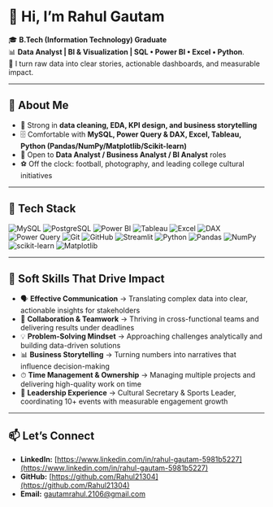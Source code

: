 
# 👋 Hi, I’m Rahul Gautam

🎓 **B.Tech (Information Technology) Graduate**    
📊 **Data Analyst | BI & Visualization | SQL • Power BI • Excel • Python**.     
🔎 I turn raw data into clear stories, actionable dashboards, and measurable impact.

---

## 🚀 About Me

* 🧠 Strong in **data cleaning, EDA, KPI design, and business storytelling**
* 🗄️ Comfortable with **MySQL, Power Query & DAX, Excel, Tableau, Python (Pandas/NumPy/Matplotlib/Scikit-learn)**
* 🎯 Open to **Data Analyst / Business Analyst / BI Analyst** roles
* ⚽ Off the clock: football, photography, and leading college cultural initiatives

--- 
## 🧰 Tech Stack

![MySQL](https://img.shields.io/badge/MySQL-005C84?style=for-the-badge\&logo=mysql\&logoColor=white)
![PostgreSQL](https://img.shields.io/badge/PostgreSQL-316192?style=for-the-badge\&logo=postgresql\&logoColor=white)
![Power BI](https://img.shields.io/badge/Power_BI-F2C811?style=for-the-badge\&logo=powerbi\&logoColor=black)
![Tableau](https://img.shields.io/badge/Tableau-E97627?style=for-the-badge\&logo=tableau\&logoColor=white)
![Excel](https://img.shields.io/badge/Microsoft_Excel-217346?style=for-the-badge\&logo=microsoft-excel\&logoColor=white)
![DAX](https://img.shields.io/badge/DAX-0089D6?style=for-the-badge\&logo=microsoftsqlserver\&logoColor=white)
![Power Query](https://img.shields.io/badge/Power_Query-217346?style=for-the-badge\&logo=microsoft-excel\&logoColor=white)
![Git](https://img.shields.io/badge/Git-F05032?style=for-the-badge\&logo=git\&logoColor=white)
![GitHub](https://img.shields.io/badge/GitHub-181717?style=for-the-badge\&logo=github\&logoColor=white)
![Streamlit](https://img.shields.io/badge/Streamlit-FF4B4B?style=for-the-badge\&logo=streamlit\&logoColor=white)
![Python](https://img.shields.io/badge/Python-3776AB?style=for-the-badge\&logo=python\&logoColor=white)
![Pandas](https://img.shields.io/badge/Pandas-150458?style=for-the-badge\&logo=pandas\&logoColor=white)
![NumPy](https://img.shields.io/badge/Numpy-013243?style=for-the-badge\&logo=numpy\&logoColor=white)
![scikit-learn](https://img.shields.io/badge/scikit--learn-F7931E?style=for-the-badge\&logo=scikit-learn\&logoColor=white)
![Matplotlib](https://img.shields.io/badge/Matplotlib-003366?style=for-the-badge\&logo=plotly\&logoColor=white)

---

## 🏅 Soft Skills That Drive Impact

* 🗣 **Effective Communication** → Translating complex data into clear, actionable insights for stakeholders
* 🤝 **Collaboration & Teamwork** → Thriving in cross-functional teams and delivering results under deadlines
* 💡 **Problem-Solving Mindset** → Approaching challenges analytically and building data-driven solutions
* 📊 **Business Storytelling** → Turning numbers into narratives that influence decision-making
* ⏱ **Time Management & Ownership** → Managing multiple projects and delivering high-quality work on time
* 🚀 **Leadership Experience** → Cultural Secretary & Sports Leader, coordinating 10+ events with measurable engagement growth

---


## 📫 Let’s Connect

* **LinkedIn:** [https://www.linkedin.com/in/rahul-gautam-5981b5227](https://www.linkedin.com/in/rahul-gautam-5981b5227)
* **GitHub:** [https://github.com/Rahul21304](https://github.com/Rahul21304)
* **Email:** [gautamrahul.2106@gmail.com](mailto:gautamrahul.2106@gmail.com)

